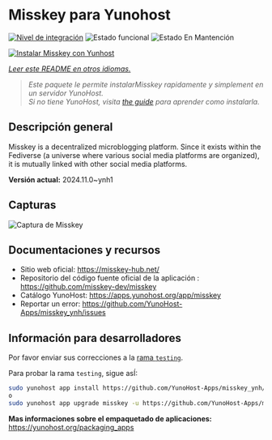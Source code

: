 <!--
Este archivo README esta generado automaticamente<https://github.com/YunoHost/apps/tree/master/tools/readme_generator>
No se debe editar a mano.
-->

# Misskey para Yunohost

[![Nivel de integración](https://apps.yunohost.org/badge/integration/misskey)](https://ci-apps.yunohost.org/ci/apps/misskey/)
![Estado funcional](https://apps.yunohost.org/badge/state/misskey)
![Estado En Mantención](https://apps.yunohost.org/badge/maintained/misskey)

[![Instalar Misskey con Yunhost](https://install-app.yunohost.org/install-with-yunohost.svg)](https://install-app.yunohost.org/?app=misskey)

*[Leer este README en otros idiomas.](./ALL_README.md)*

> *Este paquete le permite instalarMisskey rapidamente y simplement en un servidor YunoHost.*  
> *Si no tiene YunoHost, visita [the guide](https://yunohost.org/install) para aprender como instalarla.*

## Descripción general

Misskey is a decentralized microblogging platform. Since it exists within the Fediverse (a universe where various social media platforms are organized), it is mutually linked with other social media platforms.


**Versión actual:** 2024.11.0~ynh1

## Capturas

![Captura de Misskey](./doc/screenshots/screenshot-desktop.png)

## Documentaciones y recursos

- Sitio web oficial: <https://misskey-hub.net/>
- Repositorio del código fuente oficial de la aplicación : <https://github.com/misskey-dev/misskey>
- Catálogo YunoHost: <https://apps.yunohost.org/app/misskey>
- Reportar un error: <https://github.com/YunoHost-Apps/misskey_ynh/issues>

## Información para desarrolladores

Por favor enviar sus correcciones a la [rama `testing`](https://github.com/YunoHost-Apps/misskey_ynh/tree/testing).

Para probar la rama `testing`, sigue asÍ:

```bash
sudo yunohost app install https://github.com/YunoHost-Apps/misskey_ynh/tree/testing --debug
o
sudo yunohost app upgrade misskey -u https://github.com/YunoHost-Apps/misskey_ynh/tree/testing --debug
```

**Mas informaciones sobre el empaquetado de aplicaciones:** <https://yunohost.org/packaging_apps>
